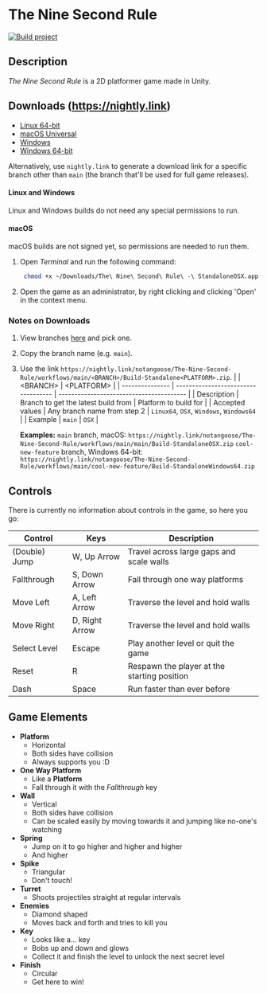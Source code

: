 # The Nine Second Rule

[![Build project](https://github.com/notangoose/The-Nine-Second-Rule/actions/workflows/main.yml/badge.svg?branch=main)](https://github.com/notangoose/The-Nine-Second-Rule/actions/workflows/main.yml)

## Description

_The Nine Second Rule_ is a 2D platformer game made in Unity.

## Downloads (<https://nightly.link>)

- [Linux 64-bit](https://nightly.link/notangoose/The-Nine-Second-Rule/workflows/main/main/Build-StandaloneLinux64.zip)
- [macOS Universal](https://nightly.link/notangoose/The-Nine-Second-Rule/workflows/main/main/Build-StandaloneOSX.zip)
- [Windows](https://nightly.link/notangoose/The-Nine-Second-Rule/workflows/main/main/Build-StandaloneWindows.zip)
- [Windows 64-bit](https://nightly.link/notangoose/The-Nine-Second-Rule/workflows/main/main/Build-StandaloneWindows64.zip)

Alternatively, use `nightly.link` to generate a download link for a specific branch other than `main` (the branch that'll be used for full game releases).

#### Linux and Windows

Linux and Windows builds do not need any special permissions to run.

#### macOS

macOS builds are not signed yet, so permissions are needed to run them.

1. Open _Terminal_ and run the following command:

   ```bash
    chmod +x ~/Downloads/The\ Nine\ Second\ Rule\ -\ StandaloneOSX.app/Contents/MacOS/The\ Nine\ Second\ Rule
   ```

2. Open the game as an administrator, by right clicking and clicking 'Open' in the context menu.

### Notes on Downloads

1. View branches [here](https://github.com/notangoose/The-Nine-Second-Rule/branches) and pick one.
2. Copy the branch name (e.g. `main`).
3. Use the link `https://nightly.link/notangoose/The-Nine-Second-Rule/workflows/main/<BRANCH>/Build-Standalone<PLATFORM>.zip`.
   |                 | \<BRANCH>                           | \<PLATFORM>                              |
   | --------------- | ----------------------------------- | ---------------------------------------- |
   | Description     | Branch to get the latest build from | Platform to build for                    |
   | Accepted values | Any branch name from step 2         | `Linux64`, `OSX`, `Windows`, `Windows64` |
   | Example         | `main`                              | `OSX`                                    |

   **Examples:**
   `main` branch, macOS: `https://nightly.link/notangoose/The-Nine-Second-Rule/workflows/main/main/Build-StandaloneOSX.zip`
   `cool-new-feature` branch, Windows 64-bit: `https://nightly.link/notangoose/The-Nine-Second-Rule/workflows/main/cool-new-feature/Build-StandaloneWindows64.zip`

## Controls

There is currently no information about controls in the game, so here you go:

| Control       | Keys           | Description                                 |
| ------------- | -------------- | ------------------------------------------- |
| (Double) Jump | W, Up Arrow    | Travel across large gaps and scale walls    |
| Fallthrough   | S, Down Arrow  | Fall through one way platforms              |
| Move Left     | A, Left Arrow  | Traverse the level and hold walls           |
| Move Right    | D, Right Arrow | Traverse the level and hold walls           |
| Select Level  | Escape         | Play another level or quit the game         |
| Reset         | R              | Respawn the player at the starting position |
| Dash          | Space          | Run faster than ever before                 |

## Game Elements

- **Platform**
  - Horizontal
  - Both sides have collision
  - Always supports you :D
- **One Way Platform**
  - Like a **Platform**
  - Fall through it with the _Fallthrough_ key
- **Wall**
  - Vertical
  - Both sides have collision
  - Can be scaled easily by moving towards it and jumping like no-one's watching
- **Spring**
  - Jump on it to go higher and higher and higher
  - And higher
- **Spike**
  - Triangular
  - Don't touch!
- **Turret**
  - Shoots projectiles straight at regular intervals
- **Enemies**
  - Diamond shaped
  - Moves back and forth and tries to kill you
- **Key**
  - Looks like a... key
  - Bobs up and down and glows
  - Collect it and finish the level to unlock the next secret level
- **Finish**
  - Circular
  - Get here to win!
